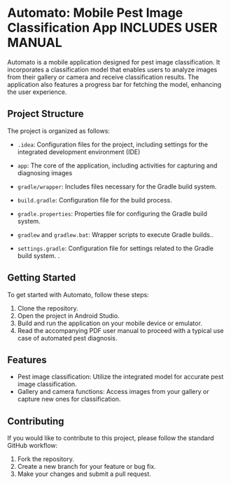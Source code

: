 # Automato: Mobile Pest Image Classification App **INCLUDES USER MANUAL**

Automato is a mobile application designed for pest image classification. It incorporates a classification model that enables users to analyze images from their gallery or camera and receive classification results. The application also features a progress bar for fetching the model, enhancing the user experience.

## Project Structure

The project is organized as follows:

- `.idea`: Configuration files for the project, including settings for the integrated development environment (IDE)

- `app`: The core of the application, including activities for capturing and diagnosing images

- `gradle/wrapper`: Includes files necessary for the Gradle build system.

- `build.gradle`: Configuration file for the build process.

- `gradle.properties`: Properties file for configuring the Gradle build system.

- `gradlew` and `gradlew.bat`: Wrapper scripts to execute Gradle builds..

- `settings.gradle`: Configuration file for settings related to the Gradle build system. .

## Getting Started

To get started with Automato, follow these steps:

1. Clone the repository.
2. Open the project in Android Studio.
3. Build and run the application on your mobile device or emulator.
4. Read the accompanying PDF user manual to proceed with a typical use case of automated pest diagnosis.

## Features

- Pest image classification: Utilize the integrated model for accurate pest image classification.
- Gallery and camera functions: Access images from your gallery or capture new ones for classification.

## Contributing

If you would like to contribute to this project, please follow the standard GitHub workflow:

1. Fork the repository.
2. Create a new branch for your feature or bug fix.
3. Make your changes and submit a pull request.


